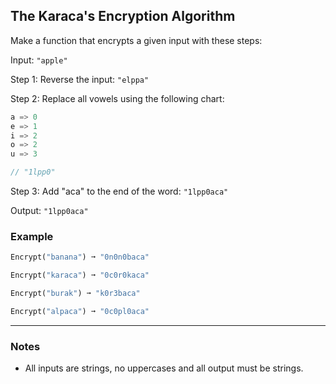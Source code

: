 ## The Karaca's Encryption Algorithm

Make a function that encrypts a given input with these steps:

Input: `"apple"`

Step 1: Reverse the input: `"elppa"`

Step 2: Replace all vowels using the following chart:

```rust
a => 0
e => 1
i => 2
o => 2
u => 3

// "1lpp0"
```

Step 3: Add "aca" to the end of the word: `"1lpp0aca"`

Output: `"1lpp0aca"`

### Example

```rust
Encrypt("banana") ➞ "0n0n0baca"

Encrypt("karaca") ➞ "0c0r0kaca"

Encrypt("burak") ➞ "k0r3baca"

Encrypt("alpaca") ➞ "0c0pl0aca"
```

---

### Notes

- All inputs are strings, no uppercases and all output must be strings.

